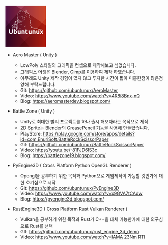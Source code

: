 ![Ubuntunux](https://github.com/ubuntunux/Ubuntunux/blob/main/Ubuntunux128.png)

- Aero Master ( Unity )
    - LowPoly 스타일의 그래픽을 컨셉으로 제작해보고 싶었습니다.
    - 그래픽스 어셋은 Blender, Gimp를 이용하여 제작 하였습니다.
    - 아무래도 Unity 제작 경험이 많지 않고 투자한 시간이 짧아 미흡한점이 많은점 양해 부탁드립니다. 
    - Git: https://github.com/ubuntunux/AeroMaster
    - Video: https://www.youtube.com/watch?v=4R8i8Bnx-nQ
    - Blog: https://aeromasterdev.blogspot.com/

- Battle Zone ( Unity )
    - Unity로 최대한 빨리 프로젝트를 하나 출시 해보자라는 목적으로 제작
    - 2D Sprite는 Blender의 GreasePencil 기능을 사용해 만들었습니다.
    - PlayStore: https://play.google.com/store/apps/details?id=com.EnuriSoft.BattleRockScissorPaper
    - Git: https://github.com/ubuntunux/BattleRockScissorPaper
    - Video: https://youtu.be/-81FJD6IS3c
    - Blog: https://battlezone19.blogspot.com/

- PyEngine3D ( Cross Platform Python OpenGL Renderer )
    - Opengl을 공부하기 위한 목적과 Python으로 게임제작이 가능할 것인가에 대한 호기심으로 시작
    - Git: https://github.com/ubuntunux/PyEngine3D
    - Video: https://www.youtube.com/watch?v=x9GVA7tCAdw
    - Blog: https://pyengine3d.blogspot.com/

- RustEngine3D ( Cross Platform Rust Vulkan Renderer )
    - Vulkan을 공부하기 위한 목적과 Rust가 C++을 대체 가능한가에 대한 의구심으로 Rust를 선택
    - GIt: https://github.com/ubuntunux/rust_engine_3d_demo
    - Video: https://www.youtube.com/watch?v=lAMA 23Nm RTI